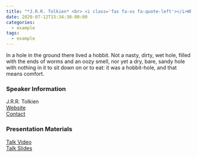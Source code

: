 ```yaml
---
title: "*J.R.R. Tolkien* <br> <i class='fas fa-xs fa-quote-left'></i>What is a hobbit anyway<i class='fas fa-xs fa-quote-right'></i>"
date: 2020-07-12T15:34:30-00:00
categories:
  - example
tags:
  - example
---
```


In a hole in the ground there lived a hobbit. Not a nasty, dirty, wet hole, filled with the ends of worms and an oozy smell, nor yet a dry, bare, sandy hole with nothing in it to sit down on or to eat: it was a hobbit-hole, and that means comfort.



### Speaker Information
<i class="fas fa-fw fa-user"></i> J.R.R. Tolkien  
<i class="fas fa-fw fa-link"></i> [Website](https://www.tolkiensociety.org/)  
<i class="fas fa-fw fa-envelope"></i> [Contact](hobbit@theshire.com)  


### Presentation Materials
<i class="fas fa-fw fa-video"></i> [Talk Video](https://www.youtube.com/watch?v=s2sVMLr1fDg)  
<i class="fas fa-fw fa-file-powerpoint"></i> [Talk Slides](https://www.youtube.com/watch?v=dQw4w9WgXcQ)  